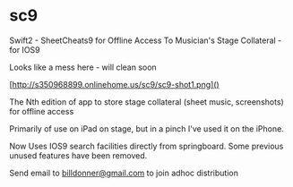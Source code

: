 # sc9
Swift2 - SheetCheats9 for Offline Access To Musician's Stage Collateral - for IOS9

Looks like a mess here - will clean soon


[http://s350968899.onlinehome.us/sc9/sc9-shot1.png]()

The Nth edition of app to store stage collateral (sheet music, screenshots) for offline access

Primarily of use on iPad on stage, but in a pinch I've used it on the iPhone.  

Now Uses IOS9 search facilities directly from springboard. Some previous unused features have been removed.

Send email to billdonner@gmail.com to join adhoc distribution 

